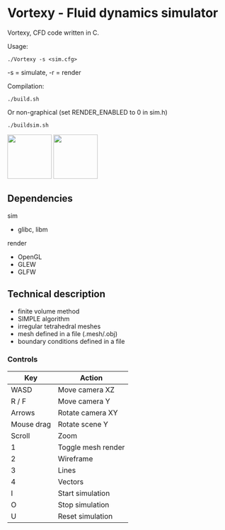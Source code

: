 # Vortexy - Fluid dynamics simulator

Vortexy, CFD code written in C.

Usage:

```
./Vortexy -s <sim.cfg>
```
-s = simulate, -r = render

Compilation:

```
./build.sh
```

Or non-graphical (set RENDER_ENABLED to 0 in sim.h)

```
./buildsim.sh
```

<p float="left">
  <img src="https://user-images.githubusercontent.com/12766039/102574397-55799d80-40f9-11eb-9c7d-c690e24ee513.png" width="100" />
  <img src="https://user-images.githubusercontent.com/12766039/84868790-e35ec800-b085-11ea-8db5-0219b06b81c2.png" width="100" />
</p>

## Dependencies

sim
- glibc, libm

render
- OpenGL
- GLEW
- GLFW

## Technical description

- finite volume method
- SIMPLE algorithm
- irregular tetrahedral meshes
- mesh defined in a file (.mesh/.obj)
- boundary conditions defined in a file

### Controls

| Key | Action |
| --- | ------ |
| WASD | Move camera XZ |
| R / F | Move camera Y |
| Arrows | Rotate camera XY |
| Mouse drag | Rotate scene Y |
| Scroll | Zoom |
| 1 | Toggle mesh render |
| 2 | Wireframe |
| 3 | Lines |
| 4 | Vectors |
| I | Start simulation |
| O | Stop simulation |
| U | Reset simulation |

